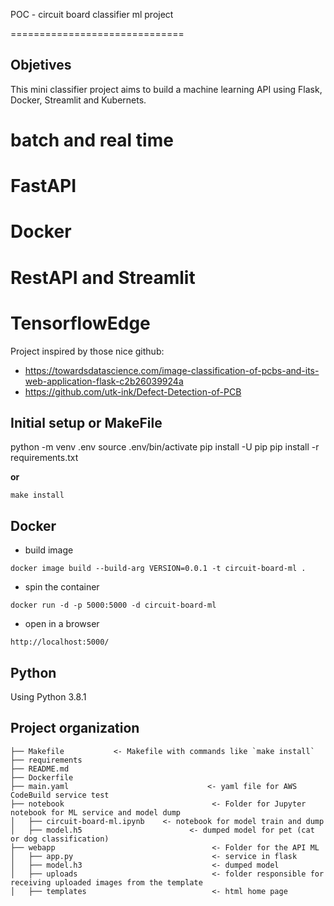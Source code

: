 POC - circuit board classifier ml project

==============================

## Objetives

This mini classifier project aims to build a machine learning API using Flask, Docker, Streamlit and Kubernets. 

# batch and real time
# FastAPI
# Docker
# RestAPI and Streamlit
# TensorflowEdge 

<!-- ![classification-examples-dog](https://github.com/pyunc/project-practical-mlops-3-classifier/blob/main/prediction_dogs.png) -->


Project inspired by those nice github:

- https://towardsdatascience.com/image-classification-of-pcbs-and-its-web-application-flask-c2b26039924a
- https://github.com/utk-ink/Defect-Detection-of-PCB

## Initial setup or MakeFile

python -m venv .env
source .env/bin/activate
pip install -U pip
pip install -r requirements.txt

**or** 

`make install`

## Docker 

* build image

`docker image build --build-arg VERSION=0.0.1 -t circuit-board-ml .`

* spin the container

`docker run -d -p 5000:5000 -d circuit-board-ml`

* open in a browser 

`http://localhost:5000/`

## Python
Using Python 3.8.1

## Project organization 

    ├── Makefile           <- Makefile with commands like `make install`
    ├── requirements       
    ├── README.md   
    ├── Dockerfile             
    ├── main.yaml                               <- yaml file for AWS CodeBuild service test
    ├── notebook                                 <- Folder for Jupyter notebook for ML service and model dump
    │   ├── circuit-board-ml.ipynb    <- notebook for model train and dump
    │   ├── model.h5                        <- dumped model for pet (cat or dog classification)
    ├── webapp                                   <- Folder for the API ML 
    │   ├── app.py                               <- service in flask
    │   ├── model.h3                             <- dumped model
    │   ├── uploads                              <- folder responsible for receiving uploaded images from the template
    │   ├── templates                            <- html home page